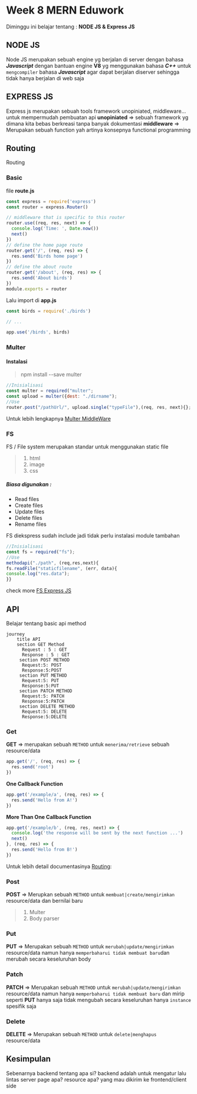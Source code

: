 ﻿# Week 8 MERN Eduwork
Diminggu ini belajar tentang :
**NODE JS & Express JS**

## NODE JS
Node JS merupakan sebuah engine yg berjalan di server dengan bahasa ***Javascript*** dengan bantuan engine **V8** yg menggunakan bahasa ***C++*** untuk `mengcompiler` bahasa ***Javascript*** agar dapat berjalan diserver sehingga tidak hanya berjalan di web saja
## EXPRESS JS
Express js merupakan sebuah tools framework  unopiniated, middleware... untuk mempermudah pembuatan api
**unopiniated** => sebuah framework yg dimana kita bebas berkreasi tanpa banyak dokumentasi
**middleware** => Merupakan sebuah function yah artinya konsepnya functional programming
## Routing
Routing
### Basic
file **route.js**
```javascript
const express = require('express')
const router = express.Router()

// middleware that is specific to this router
router.use((req, res, next) => {
  console.log('Time: ', Date.now())
  next()
})
// define the home page route
router.get('/', (req, res) => {
  res.send('Birds home page')
})
// define the about route
router.get('/about', (req, res) => {
  res.send('About birds')
})
module.exports = router
```
Lalu import di **app.js**
```javascript
const birds = require('./birds')

// ...

app.use('/birds', birds)
```
### Multer
#### Instalasi
>npm install --save multer
```javascript
//Inisialisasi
const multer = required("multer";
const upload = multer({dest: "./dirname");
//Use
router.post("/pathUrl/", upload.single("typeFile"),(req, res, next){};
```
Untuk lebih lengkapnya [Multer MiddleWare](http://expressjs.com/en/resources/middleware/multer.html)
### FS
FS /  File system merupakan standar untuk menggunakan static file
>1. html
>2. image
>3. css

#####  Biasa digunakan :
-   Read files
-   Create files
-   Update files
-   Delete files
-   Rename files

FS diekspress sudah include jadi tidak perlu instalasi module tambahan
```javascript
//Inisialisasi
const fs = required("fs");
//Use
methodapi("./path", (req,res,next){
fs.readFile("staticfilename", (err, data){
console.log("res.data");
}}
```
check more [FS Express JS](https://nodejs.org/docs/latest-v18.x/api/fs.html)
## API
Belajar tentang basic api
method 

```mermaid
journey
    title API
    section GET Method
      Request : 5 : GET
      Response : 5 : GET
     section POST METHOD
      Request:5: POST
      Response:5:POST
     section PUT METHOD
      Request:5: PUT
      Response:5:PUT
     section PATCH METHOD
      Request:5: PATCH
      Response:5:PATCH
     section DELETE METHOD
      Request:5: DELETE
      Response:5:DELETE
```
### Get 
**GET** => merupakan sebuah `METHOD` untuk `menerima/retrieve` sebuah resource/data
```javascript
app.get('/', (req, res) => {
  res.send('root')
})
```
**One Callback Function**
```javascript
app.get('/example/a', (req, res) => {
  res.send('Hello from A!')
})
```
**More Than One Callback Function**
```javascript
app.get('/example/b', (req, res, next) => {
  console.log('the response will be sent by the next function ...')
  next()
}, (req, res) => {
  res.send('Hello from B!')
})
```
Untuk lebih detail documentasinya [Routing](https://expressjs.com/en/guide/routing.html):
### Post
**POST** => Merupkan sebuah `METHOD` untuk `membuat|create/mengirimkan` resource/data  dan bernilai baru
> 1. Multer
> 2. Body parser

### Put
**PUT** => Merupakan sebuah `METHOD` untuk `merubah|update/mengirimkan`  resource/data namun hanya `memperbaharui tidak membuat baru`dan merubah secara keseluruhan body

### Patch
**PATCH** => Merupakan sebuah `METHOD` untuk `merubah|update/mengirimkan` resource/data namun hanya `memperbaharui tidak membuat baru` dan mirip seperti **PUT** hanya saja tidak mengubah secara keseluruhan hanya `instance` spesifik saja

### Delete
**DELETE** => Merupakan sebuah `METHOD` untuk `delete|menghapus` resource/data

## Kesimpulan
Sebenarnya backend tentang apa si?
backend adalah untuk mengatur lalu lintas server page apa? resource apa? yang mau dikirim ke frontend/client side

